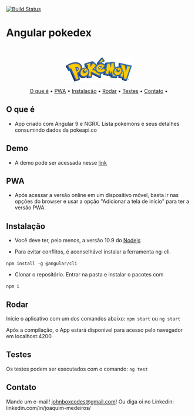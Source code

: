 [![Build Status](https://travis-ci.com/medeirosjoaquim/ng-pokedex.svg?token=Nfdt9KzNxomwmeF6q4cR&branch=master)](https://travis-ci.com/medeirosjoaquim/ng-pokedex)

# Angular pokedex

<br />
<p align="center">
    <img src="./logo.png" alt="Logo" width="180">
<p align="center">
  <a href="#o-que-é">O que é</a> •
  <a href="#pwa">PWA</a> •
  <a href="#instalação">Instalação</a> •
  <a href="#rodar">Rodar</a> •
  <a href="#testes">Testes</a> •
  <a href="#contact">Contato</a> •
</p>

## O que é

* App criado com Angular 9 e NGRX. Lista pokemóns e seus detalhes consumindo dados da pokeapi.co

## Demo
* A demo pode ser acessada nesse <a href="https://ngrx-pokedex.herokuapp.com">link</a>

## PWA

* Após acessar a versão online em um dispositivo móvel, basta ir nas opções do browser e usar a opção "Adicionar a tela de início" para ter a versão PWA.

## Instalação

* Você deve ter, pelo menos, a versão 10.9 do <a href="https://nodejs.org/en/">Nodejs</a>

* Para evitar conflitos, é aconselhável instalar a ferramenta ng-cli.

```npm install -g @angular/cli```

* Clonar o repositório. Entrar na pasta e instalar o pacotes com

```npm i```

## Rodar

Inicie o aplicativo com um dos comandos abaixo:
```npm start``` ou ```ng start```

Após a compilação, o App estará disponível para acesso
pelo navegador em localhost:4200

## Testes

Os testes podem ser executados com o comando:
```ng test```
## Contato

Mande um e-mail! johnboxcodes@gmail.com! Ou diga oi no Linkedin:
linkedin.com/in/joaquim-medeiros/
